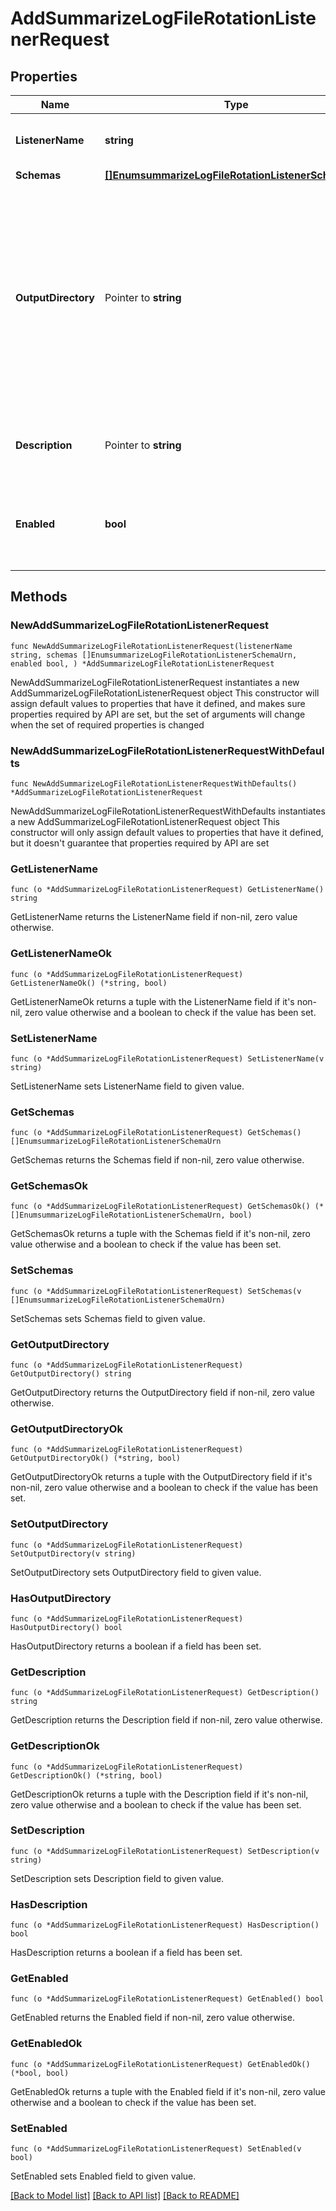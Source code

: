 # AddSummarizeLogFileRotationListenerRequest

## Properties

Name | Type | Description | Notes
------------ | ------------- | ------------- | -------------
**ListenerName** | **string** | Name of the new Log File Rotation Listener | 
**Schemas** | [**[]EnumsummarizeLogFileRotationListenerSchemaUrn**](EnumsummarizeLogFileRotationListenerSchemaUrn.md) |  | 
**OutputDirectory** | Pointer to **string** | The path to the directory in which the summarize-access-log output should be written. If no value is provided, the output file will be written into the same directory as the rotated log file. | [optional] 
**Description** | Pointer to **string** | A description for this Log File Rotation Listener | [optional] 
**Enabled** | **bool** | Indicates whether the Log File Rotation Listener is enabled for use. | 

## Methods

### NewAddSummarizeLogFileRotationListenerRequest

`func NewAddSummarizeLogFileRotationListenerRequest(listenerName string, schemas []EnumsummarizeLogFileRotationListenerSchemaUrn, enabled bool, ) *AddSummarizeLogFileRotationListenerRequest`

NewAddSummarizeLogFileRotationListenerRequest instantiates a new AddSummarizeLogFileRotationListenerRequest object
This constructor will assign default values to properties that have it defined,
and makes sure properties required by API are set, but the set of arguments
will change when the set of required properties is changed

### NewAddSummarizeLogFileRotationListenerRequestWithDefaults

`func NewAddSummarizeLogFileRotationListenerRequestWithDefaults() *AddSummarizeLogFileRotationListenerRequest`

NewAddSummarizeLogFileRotationListenerRequestWithDefaults instantiates a new AddSummarizeLogFileRotationListenerRequest object
This constructor will only assign default values to properties that have it defined,
but it doesn't guarantee that properties required by API are set

### GetListenerName

`func (o *AddSummarizeLogFileRotationListenerRequest) GetListenerName() string`

GetListenerName returns the ListenerName field if non-nil, zero value otherwise.

### GetListenerNameOk

`func (o *AddSummarizeLogFileRotationListenerRequest) GetListenerNameOk() (*string, bool)`

GetListenerNameOk returns a tuple with the ListenerName field if it's non-nil, zero value otherwise
and a boolean to check if the value has been set.

### SetListenerName

`func (o *AddSummarizeLogFileRotationListenerRequest) SetListenerName(v string)`

SetListenerName sets ListenerName field to given value.


### GetSchemas

`func (o *AddSummarizeLogFileRotationListenerRequest) GetSchemas() []EnumsummarizeLogFileRotationListenerSchemaUrn`

GetSchemas returns the Schemas field if non-nil, zero value otherwise.

### GetSchemasOk

`func (o *AddSummarizeLogFileRotationListenerRequest) GetSchemasOk() (*[]EnumsummarizeLogFileRotationListenerSchemaUrn, bool)`

GetSchemasOk returns a tuple with the Schemas field if it's non-nil, zero value otherwise
and a boolean to check if the value has been set.

### SetSchemas

`func (o *AddSummarizeLogFileRotationListenerRequest) SetSchemas(v []EnumsummarizeLogFileRotationListenerSchemaUrn)`

SetSchemas sets Schemas field to given value.


### GetOutputDirectory

`func (o *AddSummarizeLogFileRotationListenerRequest) GetOutputDirectory() string`

GetOutputDirectory returns the OutputDirectory field if non-nil, zero value otherwise.

### GetOutputDirectoryOk

`func (o *AddSummarizeLogFileRotationListenerRequest) GetOutputDirectoryOk() (*string, bool)`

GetOutputDirectoryOk returns a tuple with the OutputDirectory field if it's non-nil, zero value otherwise
and a boolean to check if the value has been set.

### SetOutputDirectory

`func (o *AddSummarizeLogFileRotationListenerRequest) SetOutputDirectory(v string)`

SetOutputDirectory sets OutputDirectory field to given value.

### HasOutputDirectory

`func (o *AddSummarizeLogFileRotationListenerRequest) HasOutputDirectory() bool`

HasOutputDirectory returns a boolean if a field has been set.

### GetDescription

`func (o *AddSummarizeLogFileRotationListenerRequest) GetDescription() string`

GetDescription returns the Description field if non-nil, zero value otherwise.

### GetDescriptionOk

`func (o *AddSummarizeLogFileRotationListenerRequest) GetDescriptionOk() (*string, bool)`

GetDescriptionOk returns a tuple with the Description field if it's non-nil, zero value otherwise
and a boolean to check if the value has been set.

### SetDescription

`func (o *AddSummarizeLogFileRotationListenerRequest) SetDescription(v string)`

SetDescription sets Description field to given value.

### HasDescription

`func (o *AddSummarizeLogFileRotationListenerRequest) HasDescription() bool`

HasDescription returns a boolean if a field has been set.

### GetEnabled

`func (o *AddSummarizeLogFileRotationListenerRequest) GetEnabled() bool`

GetEnabled returns the Enabled field if non-nil, zero value otherwise.

### GetEnabledOk

`func (o *AddSummarizeLogFileRotationListenerRequest) GetEnabledOk() (*bool, bool)`

GetEnabledOk returns a tuple with the Enabled field if it's non-nil, zero value otherwise
and a boolean to check if the value has been set.

### SetEnabled

`func (o *AddSummarizeLogFileRotationListenerRequest) SetEnabled(v bool)`

SetEnabled sets Enabled field to given value.



[[Back to Model list]](../README.md#documentation-for-models) [[Back to API list]](../README.md#documentation-for-api-endpoints) [[Back to README]](../README.md)



